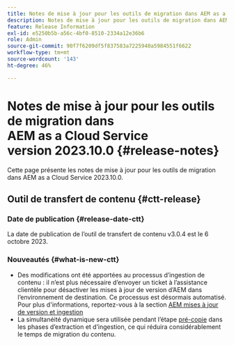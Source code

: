 ```yaml
---
title: Notes de mise à jour pour les outils de migration dans AEM as a Cloud Service version 2023.10.0
description: Notes de mise à jour pour les outils de migration dans AEM as a Cloud Service version 2022.10.0
feature: Release Information
exl-id: e5250b5b-a56c-4bf0-8510-2334a12e36b6
role: Admin
source-git-commit: 90f7f6209df5f837583a7225940a5984551f6622
workflow-type: tm+mt
source-wordcount: '143'
ht-degree: 46%

---
```


# Notes de mise à jour pour les outils de migration dans AEM as a Cloud Service version 2023.10.0 {#release-notes}

Cette page présente les notes de mise à jour pour les outils de migration dans AEM as a Cloud Service 2023.10.0.

## Outil de transfert de contenu {#ctt-release}

### Date de publication {#release-date-ctt}

La date de publication de l’outil de transfert de contenu v3.0.4 est le 6 octobre 2023.

### Nouveautés {#what-is-new-ctt}

* Des modifications ont été apportées au processus d’ingestion de contenu : il n’est plus nécessaire d’envoyer un ticket à l’assistance clientèle pour désactiver les mises à jour de version d’AEM dans l’environnement de destination. Ce processus est désormais automatisé. Pour plus d&#39;informations, reportez-vous à la section [AEM mises à jour de version et ingestion](/help/journey-migration/content-transfer-tool/using-content-transfer-tool/ingesting-content.md#aem-version-updates-and-ingestions)
* La simultanéité dynamique sera utilisée pendant l’étape [pré-copie](/help/journey-migration/content-transfer-tool/using-content-transfer-tool/handling-large-content-repositories.md) dans les phases d’extraction et d’ingestion, ce qui réduira considérablement le temps de migration du contenu.
